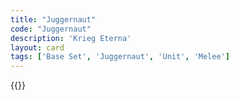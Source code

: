 ```yaml
---
title: "Juggernaut"
code: "Juggernaut"
description: 'Krieg Eterna'
layout: card
tags: ['Base Set', 'Juggernaut', 'Unit', 'Melee']
---
```

{{<card-detail-page title="Juggernaut" artwork="Leonidas at Thermopylae by Jacques-Louis David (1814)" attr="Plutarch" book="De garrulitate"/>}}